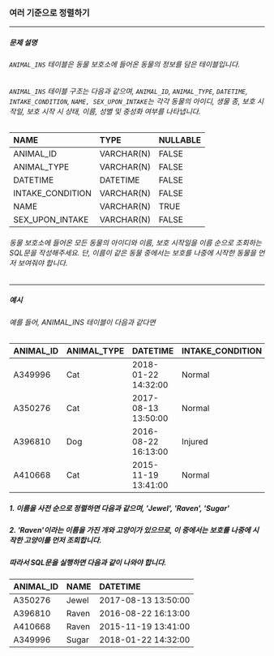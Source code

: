 ### 여러 기준으로 정렬하기

***

##### 문제 설명
###### `ANIMAL_INS` 테이블은 동물 보호소에 들어온 동물의 정보를 담은 테이블입니다. 
###### `ANIMAL_INS` 테이블 구조는 다음과 같으며, `ANIMAL_ID`, `ANIMAL_TYPE`, `DATETIME`, `INTAKE_CONDITION`, `NAME, SEX_UPON_INTAKE`는 각각 동물의 아이디, 생물 종, 보호 시작일, 보호 시작 시 상태, 이름, 성별 및 중성화 여부를 나타냅니다.

NAME	          |TYPE       |	NULLABLE|
|:--            |:--        |:--
ANIMAL_ID       |VARCHAR(N) |	FALSE   |
ANIMAL_TYPE     |	VARCHAR(N)|	FALSE   |
DATETIME        |	DATETIME  |	FALSE   |
INTAKE_CONDITION|	VARCHAR(N)|	FALSE   |
NAME            |	VARCHAR(N)|	TRUE    |
SEX_UPON_INTAKE |	VARCHAR(N)|	FALSE   |

###### 동물 보호소에 들어온 모든 동물의 아이디와 이름, 보호 시작일을 이름 순으로 조회하는 SQL문을 작성해주세요. 단, 이름이 같은 동물 중에서는 보호를 나중에 시작한 동물을 먼저 보여줘야 합니다.

***

##### 예시
###### 예를 들어, ANIMAL_INS 테이블이 다음과 같다면

ANIMAL_ID|ANIMAL_TYPE|	DATETIME            |	INTAKE_CONDITION|	NAME |	SEX_UPON_INTAKE|
|:--     |:--        |:--                   |:--              |:--   |:--
A349996	 |Cat        |	2018-01-22 14:32:00	|Normal           |	Sugar|	Neutered Male  |
A350276	 |Cat        |	2017-08-13 13:50:00	|Normal           |	Jewel|	Spayed Female  |
A396810	 |Dog        |	2016-08-22 16:13:00	|Injured          |	Raven|	Spayed Female  |
A410668	 |Cat        |	2015-11-19 13:41:00	|Normal           |	Raven|	Spayed Female  |

##### 1. 이름을 사전 순으로 정렬하면 다음과 같으며, 'Jewel', 'Raven', 'Sugar'
##### 2. 'Raven'이라는 이름을 가진 개와 고양이가 있으므로, 이 중에서는 보호를 나중에 시작한 고양이를 먼저 조회합니다.
##### 따라서 SQL문을 실행하면 다음과 같이 나와야 합니다.

ANIMAL_ID|	NAME|	DATETIME           |
|:--     |:--   |:--
A350276	 |Jewel |	2017-08-13 13:50:00|
A396810	 |Raven |	2016-08-22 16:13:00|
A410668	 |Raven | 2015-11-19 13:41:00|
A349996	 |Sugar |	2018-01-22 14:32:00|
